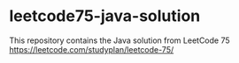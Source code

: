 # leetcode75-java-solution
This repository contains the Java solution from LeetCode 75 https://leetcode.com/studyplan/leetcode-75/
